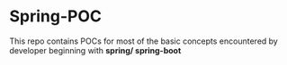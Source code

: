 # Spring-POC
This repo contains POCs for most of the basic concepts encountered by developer beginning with **spring/ spring-boot** 

